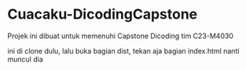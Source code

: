 # Cuacaku-DicodingCapstone
Projek ini dibuat untuk memenuhi Capstone Dicoding tim C23-M4030

ini di clone dulu, lalu buka bagian dist, tekan aja bagian index.html nanti muncul dia
